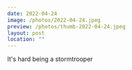 ```yaml
---
date: 2022-04-24
image: /photos/2022-04-24.jpeg
preview: /photos/thumb-2022-04-24.jpeg
layout: post
location: ""
---
```


It's hard being a stormtrooper
